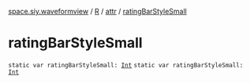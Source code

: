 [space.siy.waveformview](../../index.md) / [R](../index.md) / [attr](index.md) / [ratingBarStyleSmall](./rating-bar-style-small.md)

# ratingBarStyleSmall

`static var ratingBarStyleSmall: `[`Int`](https://kotlinlang.org/api/latest/jvm/stdlib/kotlin/-int/index.html)
`static var ratingBarStyleSmall: `[`Int`](https://kotlinlang.org/api/latest/jvm/stdlib/kotlin/-int/index.html)